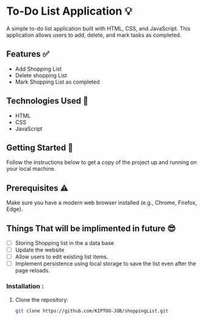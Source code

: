 # To-Do List Application :bulb:

A simple to-do list application built with HTML, CSS, and JavaScript. This application allows users to add, delete, and mark tasks as completed.

## Features ✅

- Add Shopping List
- Delete shopping List
- Mark Shopping List as completed

## Technologies Used 🚀

- HTML
- CSS
- JavaScript

## Getting Started 🥳

Follow the instructions below to get a copy of the project up and running on your local machine.

## Prerequisites :warning:

Make sure you have a modern web browser installed (e.g., Chrome, Firefox, Edge).

## Things That will be implimented in future 😎

- [ ] Storing Shopping list in the a data base
- [ ] Update the website
- [ ] Allow users to edit existing list items.
- [ ] Implement persistence using local storage to save the list even after the page reloads.

### Installation :

1. Clone the repository:
   ```sh
   git clone https://github.com/KIPTOO-JOB/shoppingList.git
   ```
